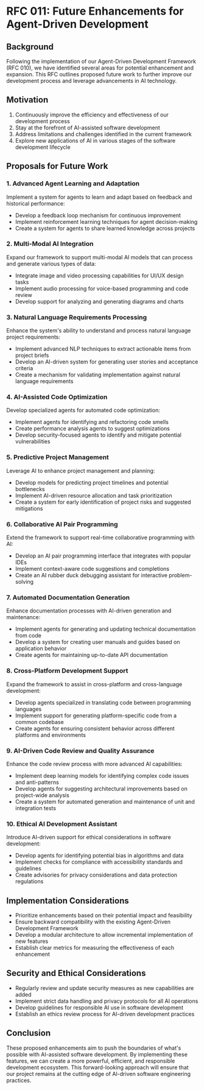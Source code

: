 # RFC 011: Future Enhancements for Agent-Driven Development

## Background

Following the implementation of our Agent-Driven Development Framework (RFC 010), we have identified several areas for potential enhancement and expansion. This RFC outlines proposed future work to further improve our development process and leverage advancements in AI technology.

## Motivation

1. Continuously improve the efficiency and effectiveness of our development process
2. Stay at the forefront of AI-assisted software development
3. Address limitations and challenges identified in the current framework
4. Explore new applications of AI in various stages of the software development lifecycle

## Proposals for Future Work

### 1. Advanced Agent Learning and Adaptation

Implement a system for agents to learn and adapt based on feedback and historical performance:

- Develop a feedback loop mechanism for continuous improvement
- Implement reinforcement learning techniques for agent decision-making
- Create a system for agents to share learned knowledge across projects

### 2. Multi-Modal AI Integration

Expand our framework to support multi-modal AI models that can process and generate various types of data:

- Integrate image and video processing capabilities for UI/UX design tasks
- Implement audio processing for voice-based programming and code review
- Develop support for analyzing and generating diagrams and charts

### 3. Natural Language Requirements Processing

Enhance the system's ability to understand and process natural language project requirements:

- Implement advanced NLP techniques to extract actionable items from project briefs
- Develop an AI-driven system for generating user stories and acceptance criteria
- Create a mechanism for validating implementation against natural language requirements

### 4. AI-Assisted Code Optimization

Develop specialized agents for automated code optimization:

- Implement agents for identifying and refactoring code smells
- Create performance analysis agents to suggest optimizations
- Develop security-focused agents to identify and mitigate potential vulnerabilities

### 5. Predictive Project Management

Leverage AI to enhance project management and planning:

- Develop models for predicting project timelines and potential bottlenecks
- Implement AI-driven resource allocation and task prioritization
- Create a system for early identification of project risks and suggested mitigations

### 6. Collaborative AI Pair Programming

Extend the framework to support real-time collaborative programming with AI:

- Develop an AI pair programming interface that integrates with popular IDEs
- Implement context-aware code suggestions and completions
- Create an AI rubber duck debugging assistant for interactive problem-solving

### 7. Automated Documentation Generation

Enhance documentation processes with AI-driven generation and maintenance:

- Implement agents for generating and updating technical documentation from code
- Develop a system for creating user manuals and guides based on application behavior
- Create agents for maintaining up-to-date API documentation

### 8. Cross-Platform Development Support

Expand the framework to assist in cross-platform and cross-language development:

- Develop agents specialized in translating code between programming languages
- Implement support for generating platform-specific code from a common codebase
- Create agents for ensuring consistent behavior across different platforms and environments

### 9. AI-Driven Code Review and Quality Assurance

Enhance the code review process with more advanced AI capabilities:

- Implement deep learning models for identifying complex code issues and anti-patterns
- Develop agents for suggesting architectural improvements based on project-wide analysis
- Create a system for automated generation and maintenance of unit and integration tests

### 10. Ethical AI Development Assistant

Introduce AI-driven support for ethical considerations in software development:

- Develop agents for identifying potential bias in algorithms and data
- Implement checks for compliance with accessibility standards and guidelines
- Create advisories for privacy considerations and data protection regulations

## Implementation Considerations

- Prioritize enhancements based on their potential impact and feasibility
- Ensure backward compatibility with the existing Agent-Driven Development Framework
- Develop a modular architecture to allow incremental implementation of new features
- Establish clear metrics for measuring the effectiveness of each enhancement

## Security and Ethical Considerations

- Regularly review and update security measures as new capabilities are added
- Implement strict data handling and privacy protocols for all AI operations
- Develop guidelines for responsible AI use in software development
- Establish an ethics review process for AI-driven development practices

## Conclusion

These proposed enhancements aim to push the boundaries of what's possible with AI-assisted software development. By implementing these features, we can create a more powerful, efficient, and responsible development ecosystem. This forward-looking approach will ensure that our project remains at the cutting edge of AI-driven software engineering practices.
